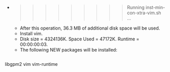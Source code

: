 * >>>>>>>>> Running inst-min-con-xtra-vim.sh ...
  * After this operation, 36.3 MB of additional disk space will be used.
  * Install vim.
  * Disk size = 4324136K. Space Used = 47172K. Runtime = 00:00:00:03.
  * The following NEW packages will be installed:
  ```bash
libgpm2 vim vim-runtime
  ```
